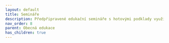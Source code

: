 ```yaml
---
layout: default
title: Semináře
description: Předpřipravené edukační semináře s hotovými podklady využitelné pro kohokoliv
nav_order: 8
parent: Obecná edukace
has_children: true
---
```


